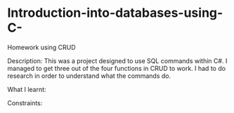 # Introduction-into-databases-using-C-
Homework using CRUD

Description: 
This was a project designed to use SQL commands within C#. I managed to get three out of the four functions in CRUD to work. I had to do research in order to understand what the commands do.

What I learnt:

Constraints:
